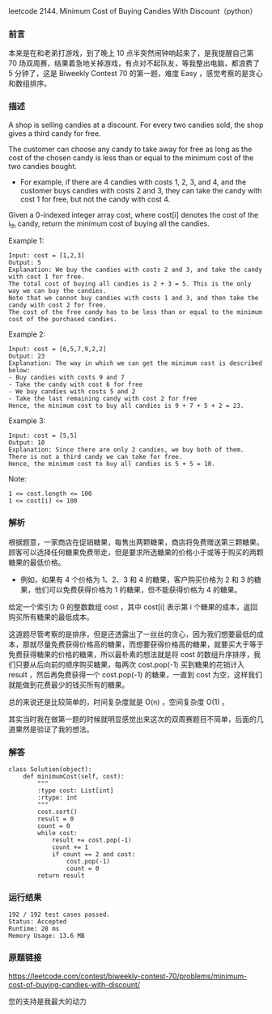 leetcode  2144. Minimum Cost of Buying Candies With Discount（python）


### 前言

本来是在和老弟打游戏，到了晚上 10 点半突然闹钟响起来了，是我提醒自己第 70 场双周赛，结果着急地关掉游戏，有点对不起队友，等我整出电脑，都浪费了 5 分钟了，这是 Biweekly Contest 70 的第一题，难度 Easy ，感觉考察的是贪心和数组排序。


### 描述


A shop is selling candies at a discount. For every two candies sold, the shop gives a third candy for free.

The customer can choose any candy to take away for free as long as the cost of the chosen candy is less than or equal to the minimum cost of the two candies bought.

* For example, if there are 4 candies with costs 1, 2, 3, and 4, and the customer buys candies with costs 2 and 3, they can take the candy with cost 1 for free, but not the candy with cost 4.

Given a 0-indexed integer array cost, where cost[i] denotes the cost of the i<sub>th</sub> candy, return the minimum cost of buying all the candies.


Example 1:

	Input: cost = [1,2,3]
	Output: 5
	Explanation: We buy the candies with costs 2 and 3, and take the candy with cost 1 for free.
	The total cost of buying all candies is 2 + 3 = 5. This is the only way we can buy the candies.
	Note that we cannot buy candies with costs 1 and 3, and then take the candy with cost 2 for free.
	The cost of the free candy has to be less than or equal to the minimum cost of the purchased candies.

	
Example 2:

	Input: cost = [6,5,7,9,2,2]
	Output: 23
	Explanation: The way in which we can get the minimum cost is described below:
	- Buy candies with costs 9 and 7
	- Take the candy with cost 6 for free
	- We buy candies with costs 5 and 2
	- Take the last remaining candy with cost 2 for free
	Hence, the minimum cost to buy all candies is 9 + 7 + 5 + 2 = 23.


Example 3:


	Input: cost = [5,5]
	Output: 10
	Explanation: Since there are only 2 candies, we buy both of them. There is not a third candy we can take for free.
	Hence, the minimum cost to buy all candies is 5 + 5 = 10.
	




Note:

	1 <= cost.length <= 100
	1 <= cost[i] <= 100



### 解析

根据题意，一家商店在促销糖果，每售出两颗糖果，商店将免费赠送第三颗糖果。顾客可以选择任何糖果免费带走，但是要求所选糖果的价格小于或等于购买的两颗糖果的最低价格。

* 例如，如果有 4 个价格为 1、2、3 和 4 的糖果，客户购买价格为 2 和 3 的糖果，他们可以免费获得价格为 1 的糖果，但不能获得价格为 4 的糖果。

给定一个索引为 0 的整数数组 cost ，其中 cost[i] 表示第 i 个糖果的成本，返回购买所有糖果的最低成本。

这道题尽管考察的是排序，但是还透露出了一丝丝的贪心，因为我们想要最低的成本，那就尽量免费获得价格高的糖果，而想要获得价格高的糖果，就要买大于等于免费获得糖果的价格的糖果，所以最朴素的想法就是将 cost 的数组升序排序，我们只要从后向前的顺序购买糖果，每两次 cost.pop(-1) 买到糖果的花销计入 result ，然后再免费获得一个 cost.pop(-1) 的糖果，一直到 cost 为空，这样我们就能做到花费最少的钱买所有的糖果。

总的来说还是比较简单的，时间复杂度就是 O(n) ，空间复杂度 O(1) 。

其实当时我在做第一题的时候就明显感觉出来这次的双周赛题目不简单，后面的几道果然是验证了我的想法。


### 解答
				

	class Solution(object):
	    def minimumCost(self, cost):
	        """
	        :type cost: List[int]
	        :rtype: int
	        """
	        cost.sort()
	        result = 0
	        count = 0
	        while cost:
	            result += cost.pop(-1)
	            count += 1
	            if count == 2 and cost:
	                cost.pop(-1)
	                count = 0
	        return result

            	      
			
### 运行结果


	192 / 192 test cases passed.
	Status: Accepted
	Runtime: 28 ms
	Memory Usage: 13.6 MB


### 原题链接


https://leetcode.com/contest/biweekly-contest-70/problems/minimum-cost-of-buying-candies-with-discount/


您的支持是我最大的动力
